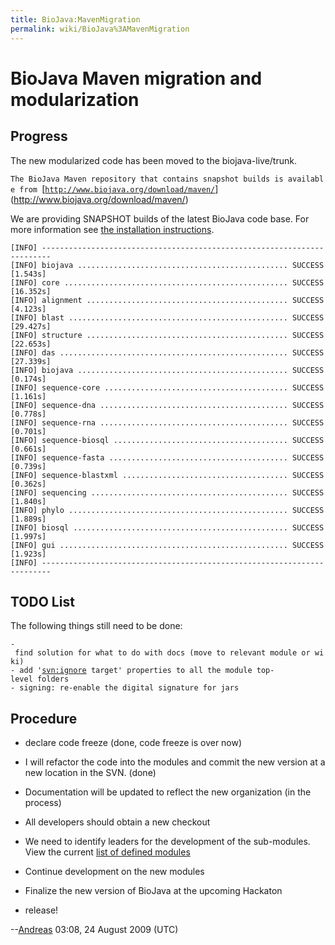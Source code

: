 ```yaml
---
title: BioJava:MavenMigration
permalink: wiki/BioJava%3AMavenMigration
---
```


BioJava Maven migration and modularization
==========================================

Progress
--------

The new modularized code has been moved to the biojava-live/trunk.

`The BioJava Maven repository that contains snapshot builds is available from `[[`http://www.biojava.org/download/maven/`](http://www.biojava.org/download/maven/)](http://www.biojava.org/download/maven/)

We are providing SNAPSHOT builds of the latest BioJava code base. For
more information see [ the installation
instructions](CVS_to_SVN_Migration "wikilink").


    [INFO] ------------------------------------------------------------------------
    [INFO] biojava ............................................... SUCCESS [1.543s]
    [INFO] core .................................................. SUCCESS [16.352s]
    [INFO] alignment ............................................. SUCCESS [4.123s]
    [INFO] blast ................................................. SUCCESS [29.427s]
    [INFO] structure ............................................. SUCCESS [22.653s]
    [INFO] das ................................................... SUCCESS [27.339s]
    [INFO] biojava ............................................... SUCCESS [0.174s]
    [INFO] sequence-core ......................................... SUCCESS [1.161s]
    [INFO] sequence-dna .......................................... SUCCESS [0.778s]
    [INFO] sequence-rna .......................................... SUCCESS [0.701s]
    [INFO] sequence-biosql ....................................... SUCCESS [0.661s]
    [INFO] sequence-fasta ........................................ SUCCESS [0.739s]
    [INFO] sequence-blastxml ..................................... SUCCESS [0.362s]
    [INFO] sequencing ............................................ SUCCESS [1.840s]
    [INFO] phylo ................................................. SUCCESS [1.889s]
    [INFO] biosql ................................................ SUCCESS [1.997s]
    [INFO] gui ................................................... SUCCESS [1.923s]
    [INFO] ------------------------------------------------------------------------

TODO List
---------

The following things still need to be done:

`- find solution for what to do with docs (move to relevant module or wiki)`  
`- add '`[`svn:ignore`](svn:ignore)` target' properties to all the module top-level folders`  
`- signing: re-enable the digital signature for jars`

Procedure
---------

-   declare code freeze (done, code freeze is over now)

<!-- -->

-   I will refactor the code into the modules and commit the new version
    at a new location in the SVN. (done)

<!-- -->

-   Documentation will be updated to reflect the new organization (in
    the process)

<!-- -->

-   All developers should obtain a new checkout

<!-- -->

-   We need to identify leaders for the development of the sub-modules.
    View the current [list of defined
    modules](/wiki/BioJava:Modules "wikilink")

<!-- -->

-   Continue development on the new modules

<!-- -->

-   Finalize the new version of BioJava at the upcoming Hackaton

<!-- -->

-   release!

--[Andreas](User:Andreas "wikilink") 03:08, 24 August 2009 (UTC)
